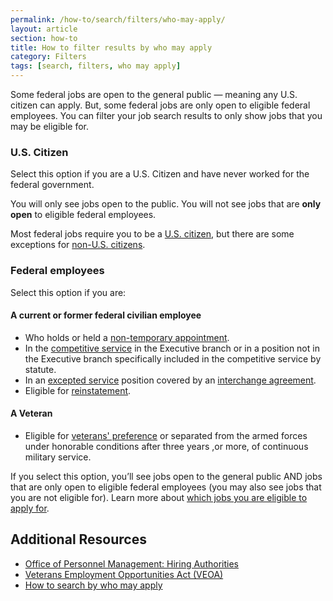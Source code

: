 ```yaml
---
permalink: /how-to/search/filters/who-may-apply/
layout: article
section: how-to
title: How to filter results by who may apply
category: Filters
tags: [search, filters, who may apply]
---
```


Some federal jobs are open to the general public &mdash; meaning any U.S. citizen can apply. But, some federal jobs are only open to eligible federal employees. You can filter your job search results to only show jobs that you may be eligible for.

### U.S. Citizen

Select this option if you are a U.S. Citizen and have never worked for the federal government.

You will only see jobs open to the public. You will not see jobs that are **only open** to eligible federal employees.

Most federal jobs require you to be a [U.S. citizen](../../../../working-in-government/us-citizens/), but there are some exceptions for [non-U.S. citizens](../../../../working-in-government/non-citizens/).

### Federal employees

Select this option if you are:

#### A current or former federal civilian employee

* Who holds or held a [non-temporary appointment](../../../../working-in-government/appointments/).
* In the [competitive service](../../../../working-in-government/service/) in the Executive branch or in a position not in the Executive branch specifically included in the competitive service by statute.
* In an [excepted service](../../../../working-in-government/service/) position covered by an [interchange agreement](../../../../working-in-government/unique-hiring-paths/federal-employees/interchange-agreements/).
* Eligible for [reinstatement](../../../../working-in-government/unique-hiring-paths/federal-employees/reinstatement/).

#### A Veteran

* Eligible for [veterans' preference](../../../../working-in-government/unique-hiring-paths/veterans/preference/) or separated from the armed forces under honorable conditions after three years ,or more, of continuous military service.

If you select this option, you’ll see jobs open to the general public AND jobs that are only open to eligible federal employees (you may also see jobs that you are not eligible for). Learn more about [which jobs you are eligible to apply for](../../../../faq/application/eligibility/).

## Additional Resources

* [Office of Personnel Management: Hiring Authorities](https://www.opm.gov/policy-data-oversight/hiring-information/hiring-authorities/)
* [Veterans Employment Opportunities Act (VEOA)](https://www.fedshirevets.gov/job/shav/index.aspx/)
* [How to search by who may apply](../../advanced/who-may-apply/)
